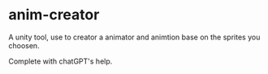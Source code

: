 # anim-creator
A unity tool, use to creator a animator and animtion base on the sprites you choosen.

Complete with chatGPT's help.
